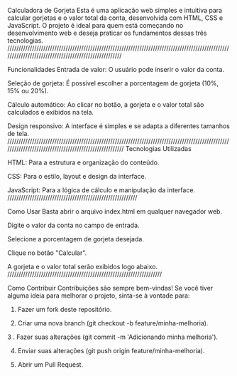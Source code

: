Calculadora de Gorjeta
Esta é uma aplicação web simples e intuitiva para calcular gorjetas e o valor total da conta, desenvolvida com HTML, CSS e JavaScript. O projeto é ideal para quem está começando no desenvolvimento web e deseja praticar os fundamentos dessas três tecnologias.
//////////////////////////////////////////////////////////////////////////////////////////////////////////////////////////////////////////////////////

Funcionalidades
Entrada de valor: O usuário pode inserir o valor da conta.

Seleção de gorjeta: É possível escolher a porcentagem de gorjeta (10%, 15% ou 20%).

Cálculo automático: Ao clicar no botão, a gorjeta e o valor total são calculados e exibidos na tela.

Design responsivo: A interface é simples e se adapta a diferentes tamanhos de tela.
///////////////////////////////////////////////////////////////////////////////////////////////////////////////////////////////////////////////////////
Tecnologias Utilizadas

HTML: Para a estrutura e organização do conteúdo.

CSS: Para o estilo, layout e design da interface.

JavaScript: Para a lógica de cálculo e manipulação da interface.
//////////////////////////////////////////////////////////

Como Usar
Basta abrir o arquivo index.html em qualquer navegador web.

Digite o valor da conta no campo de entrada.

Selecione a porcentagem de gorjeta desejada.

Clique no botão "Calcular".

A gorjeta e o valor total serão exibidos logo abaixo.
/////////////////////////////////////////////////////////////////////

Como Contribuir
Contribuições são sempre bem-vindas! Se você tiver alguma ideia para melhorar o projeto, sinta-se à vontade para:

1. Fazer um fork deste repositório.

2. Criar uma nova branch (git checkout -b feature/minha-melhoria).

3 . Fazer suas alterações (git commit -m 'Adicionando minha melhoria').

4. Enviar suas alterações (git push origin feature/minha-melhoria).

5. Abrir um Pull Request.
